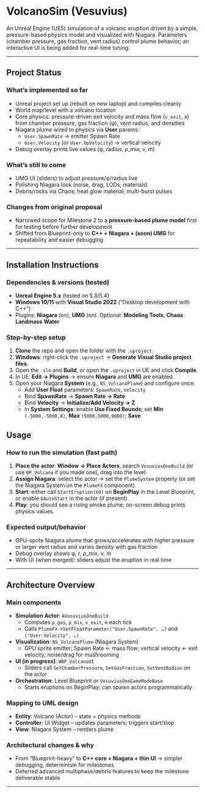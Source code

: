 # VolcanoSim (Vesuvius)

An Unreal Engine (UE5) simulation of a volcanic eruption driven by a simple, pressure-based physics model and visualized with Niagara. Parameters (chamber pressure, gas fraction, vent radius) control plume behavior; an interactive UI is being added for real-time tuning.

---

## Project Status

### What’s implemented so far
- Unreal project set up (rebuilt on new laptop) and compiles cleanly  
- World map/level with a volcano location  
- Core physics: pressure-driven exit velocity and mass flow (`v_exit`, `ṁ`) from chamber pressure, gas fraction (φ), vent radius, and densities  
- Niagara plume wired to physics via **User** params:  
  - `User.SpawnRate` → emitter Spawn Rate  
  - `User.Velocity` (or `User.UpVelocity`) → vertical velocity  
- Debug overlay prints live values (φ, radius, ρ_mix, v, ṁ)

### What’s still to come
- UMG UI (sliders) to adjust pressure/φ/radius live  
- Polishing Niagara look (noise, drag, LODs, materials)  
- Debris/rocks via Chaos; heat glow material; multi-burst pulses

### Changes from original proposal
- Narrowed scope for Milestone 2 to a **pressure-based plume model** first for testing before further development  
- Shifted from Blueprint-only to **C++ + Niagara + (soon) UMG** for repeatability and easier debugging

---

## Installation Instructions

### Dependencies & versions (tested)
- **Unreal Engine 5.x** (tested on 5.3/5.4)  
- **Windows 10/11** with **Visual Studio 2022** (“Desktop development with C++”)  
- Plugins: **Niagara** (on), **UMG** (on). Optional: **Modeling Tools**, **Chaos** **Landmass** **Water**

### Step-by-step setup
1. **Clone** the repo and open the folder with the `.uproject`.  
2. **Windows**: right-click the `.uproject` → **Generate Visual Studio project files**.  
3. Open the `.sln` and **Build**, or open the `.uproject` in UE and click **Compile**.  
4. In UE: **Edit → Plugins** → ensure **Niagara** and **UMG** are enabled.  
5. Open your Niagara **System** (e.g., `NS_VolcanoPlume`) and configure once:
   - Add **User Float** parameters: `SpawnRate`, `Velocity`  
   - Bind **SpawnRate** → **Spawn Rate → Rate**  
   - Bind **Velocity** → **Initialize/Add Velocity → Z**  
   - In **System Settings**: enable **Use Fixed Bounds**; set **Min** `(-5000,-5000,0)`, **Max** `(5000,5000,9000)`; **Save**

## Usage

### How to run the simulation (fast path)
1. **Place the actor**: **Window → Place Actors**, search `VesuviusOneBuild` (or use `BP_Volcano` if you made one), drag into the level.  
2. **Assign Niagara**: select the actor → set the `PlumeSystem` property (or set the Niagara System on the `PlumeFX` component).  
3. **Start**: either call `StartEruption(60)` on **BeginPlay** in the Level Blueprint, or enable `bAutoStart` in the actor (if present).  
4. **Play**: you should see a rising smoke plume; on-screen debug prints physics values.

### Expected output/behavior
- GPU-sprite Niagara plume that grows/accelerates with higher pressure or larger vent radius and varies density with gas fraction  
- Debug overlay shows φ, r, ρ_mix, v, ṁ  
- With UI (when merged): sliders adjust the eruption in real time

---

## Architecture Overview

### Main components
- **Simulation Actor**: `AVesuviusOneBuild`  
  - Computes `ρ_gas`, `ρ_mix`, `v_exit`, `ṁ` each tick  
  - Calls `PlumeFX->SetFloatParameter("User.SpawnRate", …)` and `("User.Velocity", …)`
- **Visualization**: `NS_VolcanoPlume` (Niagara System)  
  - GPU sprite emitter; Spawn Rate ← mass flow; vertical velocity ← exit velocity; noise/drag for mushrooming
- **UI (in progress)**: `WBP_VolcanoUI`  
  - Sliders call `SetChamberPressure`, `SetGasFraction`, `SetVentRadius` on the actor
- **Orchestration**: Level Blueprint or `VesuviusOneGameModeBase`  
  - Starts eruptions on BeginPlay; can spawn actors programmatically

### Mapping to UML design
- **Entity**: Volcano (Actor) – state + physics methods  
- **Controller**: UI Widget – updates parameters; triggers start/stop  
- **View**: Niagara System – renders plume

### Architectural changes & why
- From “Blueprint-heavy” to **C++ core + Niagara + thin UI** → simpler debugging, determinism for milestones  
- Deferred advanced multiphase/debris features to keep the milestone deliverable stable

---
